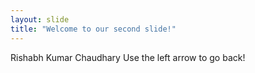 ```yaml
---
layout: slide
title: "Welcome to our second slide!"
---
```

Rishabh Kumar Chaudhary
Use the left arrow to go back!
